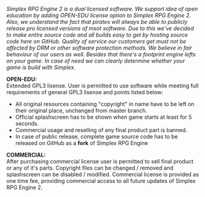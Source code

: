 _Simplex RPG Engine 2 is a dual licensed software. We support idea of open education by adding OPEN-EDU license option to Simplex RPG Engine 2. Also, we understand the fact that pirates will always be able to publicly release pro licensed versions of msot software. Due to this we've decided to make entire source code and all builds easy to get by hosting source code here on GitHub. Quality of service our customers get must not be affected by DRM or other software protection methods. We believe in fair behaviour of our users as well. Besides that there's a footprint engine lefts on your game. In case of need we can clearly determine whether your game is build with Simplex._ 

**OPEN-EDU:**  
Extended GPL3 lisense. User is permitted to use software while meeting full requirements of general GPL3 lisense and points listed below:  
* All original resources containing "copyright" in name have to be left on their original place, unchanged from master branch.
* Official splashscreen has to be shown when game starts at least for 5 seconds.
* Commercial usage and reselling of any final product part is banned.
* In case of public release, complete game source code has to be released on GitHub as a **fork** of Simplex RPG Engine

**COMMERCIAL:**  
After purchasing commercial license user is permitted to sell final product or any of it's parts. Copyright files can be changed / removed and splashscreen can be disabled / modified. Commercial license is provided as one time fee, providing commercial access to all future updates of Simplex RPG Engine 2. 
